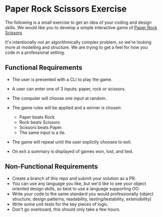 # Paper Rock Scissors Exercise

The following is a small exercise to get an idea of your coding and design skills. We would like you to develop a simple interactive game of [Paper Rock Scissors](https://en.wikipedia.org/wiki/Rock_paper_scissors)

It's intentionally not an algorithmically complex problem, so we're looking more at modelling and structure. We are trying to get a feel for how you code in a professional setting.

## Functional Requirements

- The user is presented with a CLI to play the game.
- A user can enter one of 3 inputs: paper, rock or scissors.
- The computer will choose one input at random.
- The game rules will be applied and a winner is chosen:

  - Paper beats Rock
  - Rock beats Scissors
  - Scissors beats Paper.
  - The same input is a tie.

- The game will repeat until the user explictly chooses to exit.
- On exit a summary is displayed of games won, lost, and tied.

## Non-Functional Requirements

- Create a branch of this repo and submit your solution as a PR.
- You can use any language you like, but we'd like to see your object oriented design skills, so best to use a language supporting OO.
- Write your code to the same standard you would professionally (object structure, design patterns, readability, testing/testability, extensibility)
- Write some unit tests for the key pieces of logic.
- Don't go overboard, this should only take a few hours.
